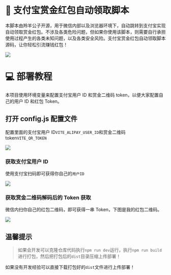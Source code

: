 # 🧧 支付宝赏金红包自动领取脚本

本脚本由羚羊公子开源，用于微信内部以及浏览器环境下，自动跳转到支付宝实现自动领取赏金红包。不涉及各类危险问题，但如果你使用该脚本，则需要自行承担使用过程产生的各类未知问题，以及各类安全风险。支付宝赏金红包自动领取脚本源码，让你轻松引流赚钱红包！

![](https://picabstract-preview-ftn.weiyun.com/ftn_pic_abs_v3/3f7ec525a8386146320ee8ff937e9792bcc12ec50db22ba8d876955b2a3fb81781f56aa4e9f2c00a12809d9b79ac66b6?pictype=scale&from=30013&version=3.3.3.3&fname=april_2025-08-02-10-07-05-047.webp&size=1080)

# 💻 部署教程

本项目使用环境变量来配置支付宝用户 ID 和赏金二维码 token，以便大家配置自己的用户 ID 和红包 Token。

## 打开 config.js 配置文件

配置里面的支付宝用户 ID`VITE_ALIPAY_USER_ID`和赏金二维码 token`VITE_QR_TOKEN`

![](https://picabstract-preview-ftn.weiyun.com/ftn_pic_abs_v3/651f5ea8f5d96350efd2c63f26ac67619499aab380b66cebe512b4d8d3181f91f7da25857bf9b1add7a5bff12eb3f663?pictype=scale&from=30013&version=3.3.3.3&fname=1280X1280.webp&size=1080)

### 获取支付宝用户 ID

使用支付宝扫码即可获得你自己的`用户ID`

![](https://picabstract-preview-ftn.weiyun.com/ftn_pic_abs_v3/85a401666c463b1daf72fffa3dbcf9fe7187c35d159ef37243f38050ce39e850fa4a2920b791db1a32c5c75acc2809f0?pictype=scale&from=30013&version=3.3.3.3&fname=1280X1280%20%281%29%20%281%29.webp&size=1080)

### 获取赏金二维码解码后的 Token 获取

微信内扫你自己的红包二维码，即可获得一串 Token，下图是我的红包二维码。

![](https://picabstract-preview-ftn.weiyun.com/ftn_pic_abs_v3/f8fd3b9d11cb9c608cad839fd3aafd22e62d5de8ab7c0c781c5225dd210f407a91865c3716d25ab45d8be5454cda2479?pictype=scale&from=30013&version=3.3.3.3&fname=1280X1280%20%281%29.webp&size=1080)

## 温馨提示

> 如果会开发可以克隆仓库代码执行`npm run dev`运行，执行`npm run build`进行打包，然后把打包后的`dist`目录压缩上传部署！

如果没有开发经验可以直接下载打包好的`dist`文件进行上传部署！
